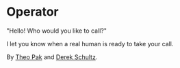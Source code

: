 Operator
========

"Hello! Who would you like to call?"

I let you know when a real human is ready to take your call.

By [Theo Pak](http://github.com/theopak) and [Derek Schultz](http://github.com/derek-schultz).
